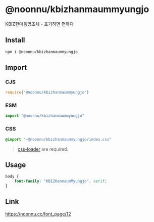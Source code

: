 # @noonnu/kbizhanmaummyungjo
KBIZ한마음명조체 - 포기하면 편하다

## Install
```sh
npm i @noonnu/kbizhanmaummyungjo
```
## Import
### CJS
```js
require("@noonnu/kbizhanmaummyungjo")
```
### ESM
```js
import "@noonnu/kbizhanmaummyungjo"
```
### CSS 
```css
@import "~@noonnu/kbizhanmaummyungjo/index.css"
```
> [css-loader](https://github.com/webpack-contrib/css-loader) are required.

## Usage
```css
body {
    font-family: "KBIZHanmaumMyungjo", serif;
}
```

## Link
https://noonnu.cc/font_page/12